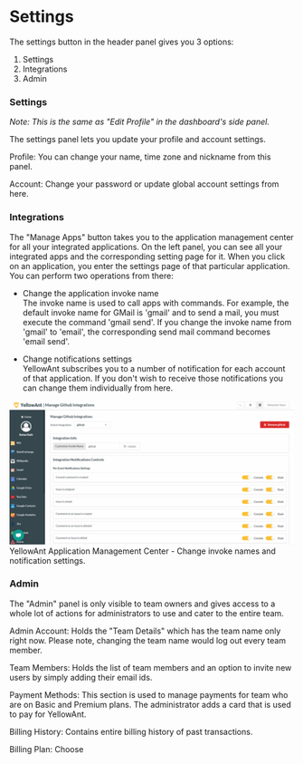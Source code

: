 # Settings

The settings button in the header panel gives you 3 options:

1. Settings
2. Integrations
3. Admin

### Settings

_Note: This is the same as "Edit Profile" in the dashboard's side panel._

The settings panel lets you update your profile and account settings.

Profile: You can change your name, time zone and nickname from this panel.

Account: Change your password or update global account settings from here.

### Integrations

The "Manage Apps" button takes you to the application management center for all your integrated applications. On the left panel, you can see all your integrated apps and the corresponding setting page for it. When you click on an application, you enter the settings page of that particular application. You can perform two operations from there:

* Change the application invoke name  
  The invoke name is used to call apps with commands. For example, the default invoke name for GMail is 'gmail' and to send a mail, you must execute the command 'gmail send'. If you change the invoke name from 'gmail' to 'email', the corresponding send mail command becomes 'email send'.

* Change notifications settings  
  YellowAnt subscribes you to a number of notification for each account of that application. If you don't wish to receive those notifications you can change them individually from here.

![](/assets/AppSettings.jpg)YellowAnt Application Management Center - Change invoke names and notification settings.

### Admin

The "Admin" panel is only visible to team owners and gives access to a whole lot of actions for administrators to use and cater to the entire team.

Admin Account: Holds the "Team Details" which has the team name only right now. Please note, changing the team name would log out every team member.

Team Members: Holds the list of team members and an option to invite new users by simply adding their email ids.

Payment Methods: This section is used to manage payments for team who are on Basic and Premium plans. The administrator adds a card that is used to pay for YellowAnt.

Billing History: Contains entire billing history of past transactions. 

Billing Plan: Choose 

